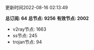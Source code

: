 更新时间2022-08-16 02:13:49

**总订阅: 64**
**总节点: 9256**
**有效节点: 2002**
- v2ray节点: 1663
- ss节点: 245
- trojan节点: 94
